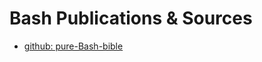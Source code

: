 # Bash Publications & Sources

- [github: pure-Bash-bible](https://github.com/dylanaraps/pure-bash-bible)
